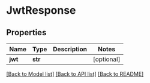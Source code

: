 # JwtResponse

## Properties
Name | Type | Description | Notes
------------ | ------------- | ------------- | -------------
**jwt** | **str** |  | [optional] 

[[Back to Model list]](../README.md#documentation-for-models) [[Back to API list]](../README.md#documentation-for-api-endpoints) [[Back to README]](../README.md)


